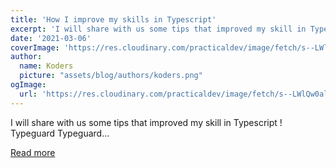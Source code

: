 ```yaml
---
title: 'How I improve my skills in Typescript'
excerpt: 'I will share with us some tips that improved my skill in Typescript !           Typeguard   Typeguard...'
date: '2021-03-06'
coverImage: 'https://res.cloudinary.com/practicaldev/image/fetch/s--LWlQw0al--/c_imagga_scale,f_auto,fl_progressive,h_420,q_auto,w_1000/https://dev-to-uploads.s3.amazonaws.com/uploads/articles/79qsvi4qxvoca1anrbyz.jpg'
author:
  name: Koders
  picture: "assets/blog/authors/koders.png"
ogImage:
  url: 'https://res.cloudinary.com/practicaldev/image/fetch/s--LWlQw0al--/c_imagga_scale,f_auto,fl_progressive,h_420,q_auto,w_1000/https://dev-to-uploads.s3.amazonaws.com/uploads/articles/79qsvi4qxvoca1anrbyz.jpg'
---
```


I will share with us some tips that improved my skill in Typescript !           Typeguard   Typeguard...

[Read more](https://dev.to/codeozz/how-i-improve-my-skills-in-typescript-1l91)
